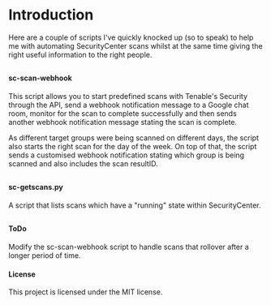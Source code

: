 # Introduction

Here are a couple of scripts I've quickly knocked up (so to speak) to help me with automating SecurityCenter scans whilst at the same time giving the right useful information to the right people.

##

#### sc-scan-webhook
This script allows you to start predefined scans with Tenable's Security through the API, send a webhook notification message to a Google chat room, monitor for the scan to complete successfully and then sends another webhook notification message stating the scan is complete.

As different target groups were being scanned on different days, the script also starts the right scan for the day of the week. On top of that, the script sends a customised webhook notification stating which group is being scanned and also includes the scan resultID.

##

#### sc-getscans.py
A script that lists scans which have a "running" state within SecurityCenter. 

##

#### ToDo
Modify the sc-scan-webhook script to handle scans that rollover after a longer period of time.

#### License
This project is licensed under the MIT license.

##
